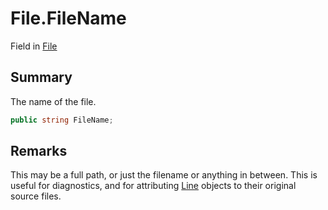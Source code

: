 # File.FileName

Field in [File](/api/csharp/yarn.compiler.compilationjob.file.md)

## Summary


The name of the file. 


```csharp
public string FileName;
```

## Remarks


This may be a full path, or just the filename or anything in
between. This is useful for diagnostics, and for attributing
<a href="yarn.line.md">Line</a>  objects to their original source
files.

